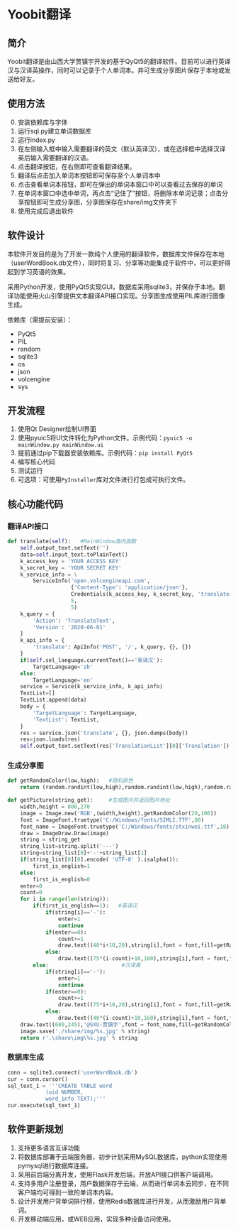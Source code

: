 # Yoobit翻译

## 简介
Yoobit翻译是由山西大学贾镇宇开发的基于QyQt5的翻译软件。目前可以进行英译汉与汉译英操作，同时可以记录于个人单词本。并可生成分享图片保存于本地或发送给好友。

## 使用方法
0. 安装依赖库与字体
1. 运行sql.py建立单词数据库
2. 运行index.py
3. 在左侧输入框中输入需要翻译的英文（默认英译汉），或在选择框中选择汉译英后输入需要翻译的汉语。
4. 点击翻译按钮，在右侧即可查看翻译结果。
5. 翻译后点击加入单词本按钮即可保存至个人单词本中
6. 点击查看单词本按钮，即可在弹出的单词本窗口中可以查看过去保存的单词
7. 在单词本窗口中选中单词，再点击“记住了”按钮，将删除本单词记录；点击分享按钮即可生成分享图，分享图保存在share/img文件夹下
8. 使用完成后退出软件

## 软件设计
本软件开发目的是为了开发一款纯个人使用的翻译软件，数据库文件保存在本地（userWordBook.db文件），同时将复习、分享等功能集成于软件中，可以更好得起到学习英语的效果。

采用Python开发，使用PyQt5实现GUI，数据库采用sqlite3，并保存于本地。翻译功能使用火山引擎提供文本翻译API接口实现。分享图生成使用PIL库进行图像生成。

依赖库（需提前安装）：
- PyQt5
- PIL
- random
- sqlite3
- os
- json
- volcengine
- sys

## 开发流程

1. 使用Qt Designer绘制UI界面
2. 使用pyuic5将UI文件转化为Python文件。示例代码：`pyuic5 -o mainWindow.py mainWindow.ui`
3. 提前通过pip下载器安装依赖库。示例代码：`pip install PyQt5`
4. 编写核心代码
5. 测试运行
6. 可选项：可使用`PyInstaller`库对文件进行打包成可执行文件。

## 核心功能代码

### 翻译API接口
```python
def translate(self):   #MainWindow类内函数
    self.output_text.setText('')
    data=self.input_text.toPlainText()
    k_access_key = 'YOUR ACCESS KEY'
    k_secret_key = 'YOUR SECRET KEY'
    k_service_info = \
        ServiceInfo('open.volcengineapi.com',
                    {'Content-Type': 'application/json'},
                    Credentials(k_access_key, k_secret_key, 'translate', 'cn-north-1'),
                    5,
                    5)
    k_query = {
        'Action': 'TranslateText',
        'Version': '2020-06-01'
    }
    k_api_info = {
        'translate': ApiInfo('POST', '/', k_query, {}, {})
    }
    if(self.sel_language.currentText()=='英译汉'):
        TargetLanguage='zh'
    else:
        TargetLanguage='en'
    service = Service(k_service_info, k_api_info)
    TextList=[]
    TextList.append(data)
    body = {
        'TargetLanguage': TargetLanguage,
        'TextList': TextList,
    }
    res = service.json('translate', {}, json.dumps(body))
    res=json.loads(res)
    self.output_text.setText(res['TranslationList'][0]['Translation'])
```

### 生成分享图
```python
def getRandomColor(low,high):   #随机颜色
    return (random.randint(low,high),random.randint(low,high),random.randint(low,high))

def getPicture(string_get):     #生成图片并返回图片地址
    width,height = 800,270
    image = Image.new('RGB',(width,height),getRandomColor(20,100))
    font = ImageFont.truetype('C:/Windows/fonts/SIMLI.TTF',80)
    font_name = ImageFont.truetype('C:/Windows/fonts/stxinwei.ttf',18)
    draw = ImageDraw.Draw(image)
    string = string_get
    string_list=string.split('---')
    string=string_list[0]+'-'+string_list[1]
    if(string_list[0][0].encode( 'UTF-8' ).isalpha()):
        first_is_english=1
    else:
        first_is_english=0
    enter=0
    count=0
    for i in range(len(string)):
        if(first_is_english==1):   #英译汉
            if(string[i]=='-'):
                enter=1
                continue
            if(enter==0):
                count+=1
                draw.text((40*i+10,20),string[i],font = font,fill=getRandomColor(100,200))
            else:
                draw.text((75*(i-count)+10,160),string[i],font = font,fill=getRandomColor(100,200))
        else:                       #汉译英
            if(string[i]=='-'):
                enter=1
                continue
            if(enter==0):
                count+=1
                draw.text((75*i+10,20),string[i],font = font,fill=getRandomColor(100,200))
            else:
                draw.text((40*(i-count)+10,160),string[i],font = font,fill=getRandomColor(100,200))
    draw.text((680,245),'@SXU-贾镇宇',font = font_name,fill=getRandomColor(100,200))
    image.save('./share/img/%s.jpg' % string)
    return r'.\share\img\%s.jpg' % string
```

### 数据库生成
```python
conn = sqlite3.connect('userWordBook.db')
cur = conn.cursor()
sql_text_1 = '''CREATE TABLE word
            (uid NUMBER,
            word_info TEXT);'''
cur.execute(sql_text_1)
```

## 软件更新规划

1. 支持更多语言互译功能
2. 将数据库部署于云端服务器，初步计划采用MySQL数据库，python实现使用pymysql进行数据库连接。
3. 采用前后端分离开发，使用Flask开发后端，开放API接口供客户端调用。
4. 支持多用户注册登录，用户数据保存于云端，从而进行单词本云同步，在不同客户端均可得到一致的单词本内容。
5. 设计开发用户背单词排行榜，使用Redis数据库进行开发，从而激励用户背单词。
6. 开发移动端应用，或WEB应用，实现多种设备访问使用。